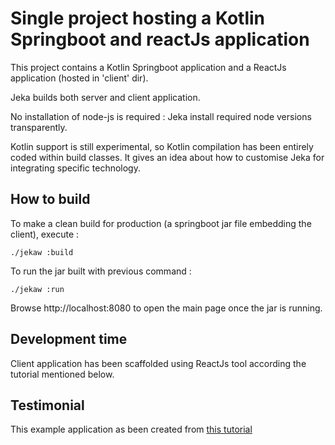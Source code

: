 # Single project hosting a Kotlin Springboot and reactJs application

This project contains a Kotlin Springboot application and a ReactJs application (hosted in 'client' dir).

Jeka builds both server and client application. 

No installation of node-js is required : Jeka install required node versions transparently.

Kotlin support is still experimental, so Kotlin compilation has been entirely coded within build classes. 
It gives an idea about how to customise Jeka for integrating specific technology. 

## How to build

To make a clean build for production (a springboot jar file embedding the client), execute :
```shell
./jekaw :build
``` 

To run the jar built with previous command :
```shell
./jekaw :run
```

Browse http://localhost:8080 to open the main page once the jar is running.

## Development time

Client application has been scaffolded using ReactJs tool according the tutorial mentioned below.

## Testimonial

This example application as been created from [this tutorial](https://developer.okta.com/blog/2020/01/13/kotlin-react-crud)

